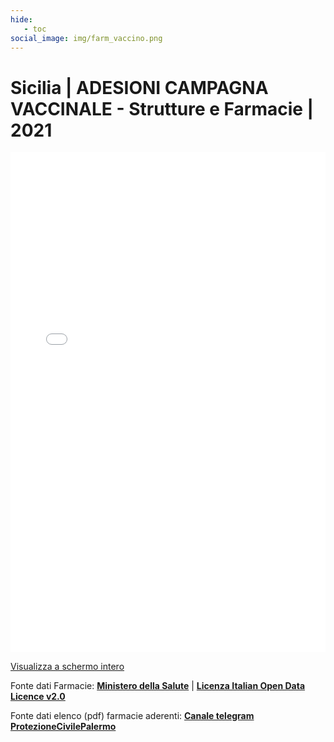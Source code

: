 ```yaml
---
hide:
   - toc
social_image: img/farm_vaccino.png
---
```

<style> 
.md-grid {max-width: 100% !important;}
.md-header__inner { margin-left: auto; margin-right: auto; width: 65rem !important;}
.md-tabs__list { margin-left: auto;  margin-right: auto;  width: 65rem!important;}
</style>

# Sicilia | ADESIONI CAMPAGNA VACCINALE - Strutture e Farmacie | 2021
<iframe width="100%" height="800px" frameborder="0" allowfullscreen src="//umap.openstreetmap.fr/it/map/adesioni-campagna-vaccinale-elenco-farmacie-palerm_650232?scaleControl=false&miniMap=false&scrollWheelZoom=true&zoomControl=true&allowEdit=false&moreControl=true&searchControl=null&tilelayersControl=null&embedControl=null&datalayersControl=true&onLoadPanel=caption&captionBar=false#10/37.9372/13.7000"></iframe><p><a href="//umap.openstreetmap.fr/it/map/adesioni-campagna-vaccinale-elenco-farmacie-palerm_650232">Visualizza a schermo intero</a></p>

Fonte dati Farmacie: **[Ministero della Salute](https://www.dati.salute.gov.it/dati/dettaglioDataset.jsp?menu=dati&idPag=5)** | **[Licenza Italian Open Data Licence v2.0](http://www.dati.gov.it/iodl/2.0/)**

Fonte dati elenco (pdf) farmacie aderenti: **[Canale telegram ProtezioneCivilePalermo](https://t.me/ProtezioneCivilePalermo/1240)**